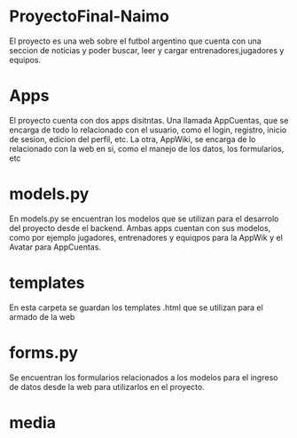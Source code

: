 # ProyectoFinal-Naimo
El proyecto es una web sobre el futbol argentino que cuenta con una seccion de noticias y poder buscar, leer y cargar entrenadores,jugadores y equipos.
# Apps
El proyecto cuenta con dos apps disitntas. Una llamada AppCuentas, que se encarga de todo lo relacionado con el usuario, como el login, registro, inicio de sesion, edicion del perfil, etc. La otra, AppWiki, se encarga de lo relacionado con la web en si, como el manejo de los datos, los formularios, etc
# models.py
En models.py se encuentran los modelos que se utilizan para el desarrolo del proyecto desde el backend. Ambas apps cuentan con sus modelos, como por ejemplo jugadores, entrenadores y equiqpos para la AppWik y el Avatar para AppCuentas.
# templates
En esta carpeta se guardan los templates .html que se utilizan para el armado de la web
# forms.py
Se encuentran los formularios relacionados a los modelos para el ingreso de datos desde la web para utilizarlos en el proyecto.
# media
